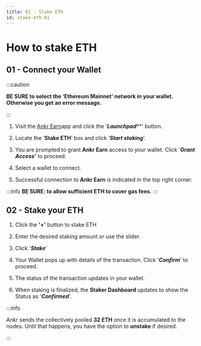 ```yaml
---
title: 01 - Stake ETH
id: stake-eth-01
---
```


# How to stake ETH

## 01 - Connect your Wallet

:::caution

**BE SURE to select the ‘Ethereum Mainnet’ network in your wallet. Otherwise you get an error message.**

:::

1. Visit the [Ankr Earn](https://stakefi.ankr.com)app and click the '_**Launchpad**_**' button.

2. Locate the ‘**Stake ETH**’ box and click ‘_**Start staking**_’.

3. You are prompted to grant **Ankr Earn** access to your wallet. Click '_**Grant Access**_**'** to proceed.


4. Select a wallet to connect.

5. Successful connection to **Ankr Earn** is indicated in the top right corner.

:::info
**BE SURE: to allow sufficient ETH to cover gas fees.**
:::

## 02 - Stake your ETH

1. Click the **'+'** button to stake ETH

2. Enter the desired staking amount or use the slider.

3. Click '_**Stake**_'

4. Your Wallet pops up with details of the transaction. Click '_**Confirm**_' to proceed.

5. The status of the transaction updates in your wallet.

6. When staking is finalized, the **Staker Dashboard** updates to show the Status as '_**Confirmed**_'.

:::info

Ankr sends the collectively pooled **32 ETH** once it is accumulated to the nodes. Until that happens, you have the option to **unstake** if desired.

:::


